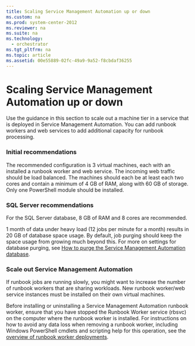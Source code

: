 ```yaml
---
title: Scaling Service Management Automation up or down
ms.custom: na
ms.prod: system-center-2012
ms.reviewer: na
ms.suite: na
ms.technology: 
  - orchestrator
ms.tgt_pltfrm: na
ms.topic: article
ms.assetid: 00e55889-02fc-49a9-9a52-f8cbdaf36255
---
```

# Scaling Service Management Automation up or down
Use the guidance in this section to scale out a machine tier in a service that is deployed in Service Management Automation. You can add runbook workers and web services to add additional capacity for runbook processing.

### Initial recommendations
The recommended configuration is 3 virtual machines, each with an installed a runbook worker and web service. The incoming web traffic should be load balanced. The machines should each be at least each two cores and contain a minimum of 4 GB of RAM, along with 60 GB of storage. Only one PowerShell module should be installed.

### SQL Server recommendations
For the SQL Server database, 8 GB of RAM and 8 cores are recommended.

1 month of data under heavy load (12 jobs per minute for a month) results in 20 GB of database space usage. By default, job purging should keep the space usage from growing much beyond this. For more on settings for database purging, see [How to purge the Service Management Automation database](How-to-purge-the-Service-Management-Automation-database.md).

### Scale out Service Management Automation
If runbook jobs are running slowly, you might want to increase the number of runbook workers that are sharing workloads. New runbook worker/web service instances must be installed on their own virtual machines.

Before installing or uninstalling a Service Management Automation runbook worker, ensure that you have stopped the Runbook Worker service (rbsvc) on the computer where the runbook worker is installed. For instructions on how to avoid any data loss when removing a runbook worker, including Windows PowerShell cmdlets and scripting help for this operation, see the [overview of runbook worker deployments](http://go.microsoft.com/fwlink/?LinkId=301478).


